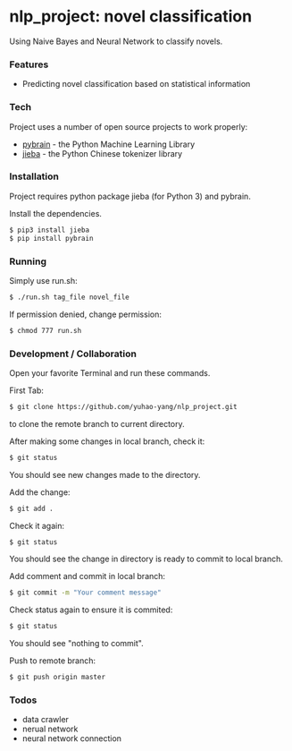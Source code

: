 # nlp_project: novel classification

Using Naive Bayes and Neural Network to classify novels. 

### Features

  - Predicting novel classification based on statistical information

### Tech

Project uses a number of open source projects to work properly:

* [pybrain](https://github.com/pybrain/pybrain) - the Python Machine Learning Library
* [jieba](https://github.com/fxsjy/jieba) - the Python Chinese tokenizer library

### Installation

Project requires python package jieba (for Python 3) and pybrain.

Install the dependencies.

```sh
$ pip3 install jieba
$ pip install pybrain
```

### Running

Simply use run.sh:
```sh
$ ./run.sh tag_file novel_file
```

If permission denied, change permission:
```sh
$ chmod 777 run.sh
```

### Development / Collaboration

Open your favorite Terminal and run these commands.

First Tab:
```sh
$ git clone https://github.com/yuhao-yang/nlp_project.git
```
to clone the remote branch to current directory.

After making some changes in local branch, check it:
```sh
$ git status
```
You should see new changes made to the directory.

Add the change:
```sh
$ git add .
```

Check it again:
```sh
$ git status
```
You should see the change in directory is ready to commit to local branch.

Add comment and commit in local branch:
```sh
$ git commit -m "Your comment message"
```

Check status again to ensure it is commited:
```sh
$ git status
```
You should see "nothing to commit".

Push to remote branch:
```sh
$ git push origin master
```

### Todos

 - data crawler
 - nerual network
 - neural network connection
